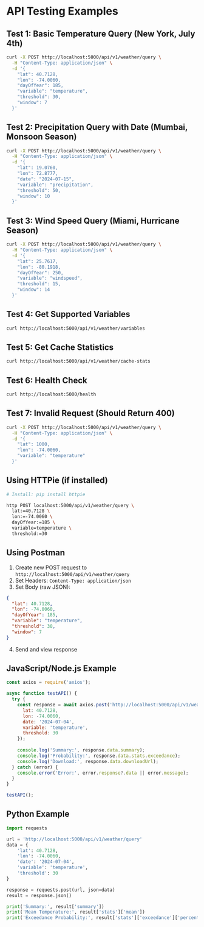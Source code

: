 # API Testing Examples

## Test 1: Basic Temperature Query (New York, July 4th)
```bash
curl -X POST http://localhost:5000/api/v1/weather/query \
  -H "Content-Type: application/json" \
  -d '{
    "lat": 40.7128,
    "lon": -74.0060,
    "dayOfYear": 185,
    "variable": "temperature",
    "threshold": 30,
    "window": 7
  }'
```

## Test 2: Precipitation Query with Date (Mumbai, Monsoon Season)
```bash
curl -X POST http://localhost:5000/api/v1/weather/query \
  -H "Content-Type: application/json" \
  -d '{
    "lat": 19.0760,
    "lon": 72.8777,
    "date": "2024-07-15",
    "variable": "precipitation",
    "threshold": 50,
    "window": 10
  }'
```

## Test 3: Wind Speed Query (Miami, Hurricane Season)
```bash
curl -X POST http://localhost:5000/api/v1/weather/query \
  -H "Content-Type: application/json" \
  -d '{
    "lat": 25.7617,
    "lon": -80.1918,
    "dayOfYear": 250,
    "variable": "windspeed",
    "threshold": 15,
    "window": 14
  }'
```

## Test 4: Get Supported Variables
```bash
curl http://localhost:5000/api/v1/weather/variables
```

## Test 5: Get Cache Statistics
```bash
curl http://localhost:5000/api/v1/weather/cache-stats
```

## Test 6: Health Check
```bash
curl http://localhost:5000/health
```

## Test 7: Invalid Request (Should Return 400)
```bash
curl -X POST http://localhost:5000/api/v1/weather/query \
  -H "Content-Type: application/json" \
  -d '{
    "lat": 1000,
    "lon": -74.0060,
    "variable": "temperature"
  }'
```

## Using HTTPie (if installed)
```bash
# Install: pip install httpie

http POST localhost:5000/api/v1/weather/query \
  lat:=40.7128 \
  lon:=-74.0060 \
  dayOfYear:=185 \
  variable=temperature \
  threshold:=30
```

## Using Postman

1. Create new POST request to `http://localhost:5000/api/v1/weather/query`
2. Set Headers: `Content-Type: application/json`
3. Set Body (raw JSON):
```json
{
  "lat": 40.7128,
  "lon": -74.0060,
  "dayOfYear": 185,
  "variable": "temperature",
  "threshold": 30,
  "window": 7
}
```
4. Send and view response

## JavaScript/Node.js Example
```javascript
const axios = require('axios');

async function testAPI() {
  try {
    const response = await axios.post('http://localhost:5000/api/v1/weather/query', {
      lat: 40.7128,
      lon: -74.0060,
      date: '2024-07-04',
      variable: 'temperature',
      threshold: 30
    });
    
    console.log('Summary:', response.data.summary);
    console.log('Probability:', response.data.stats.exceedance);
    console.log('Download:', response.data.downloadUrl);
  } catch (error) {
    console.error('Error:', error.response?.data || error.message);
  }
}

testAPI();
```

## Python Example
```python
import requests

url = 'http://localhost:5000/api/v1/weather/query'
data = {
    'lat': 40.7128,
    'lon': -74.0060,
    'date': '2024-07-04',
    'variable': 'temperature',
    'threshold': 30
}

response = requests.post(url, json=data)
result = response.json()

print('Summary:', result['summary'])
print('Mean Temperature:', result['stats']['mean'])
print('Exceedance Probability:', result['stats']['exceedance']['percentage'])
```
